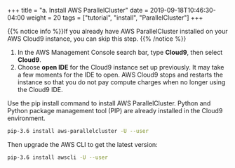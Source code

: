 +++
title = "a. Install AWS ParallelCluster"
date = 2019-09-18T10:46:30-04:00
weight = 20
tags = ["tutorial", "install", "ParallelCluster"]
+++

{{% notice info %}}If you already have AWS ParallelCluster installed on your AWS Cloud9 instance, you can skip this step.
{{% /notice %}}

1. In the AWS Management Console search bar, type **Cloud9**, then select **Cloud9**.
2. Choose **open IDE** for the Cloud9 instance set up previously. It may take a few moments for the IDE to open. AWS Cloud9 stops and restarts the instance so that you do not pay compute charges when no longer using the Cloud9 IDE.

Use the pip install command to install AWS ParallelCluster. Python and Python package management tool (PIP) are already installed in the Cloud9 environment.

```bash
pip-3.6 install aws-parallelcluster -U --user
```

Then upgrade the AWS CLI to get the latest version:

```bash
pip-3.6 install awscli -U --user
```
